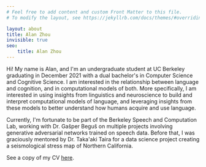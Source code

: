 ```yaml
---
# Feel free to add content and custom Front Matter to this file.
# To modify the layout, see https://jekyllrb.com/docs/themes/#overriding-theme-defaults

layout: about
title: Alan Zhou
invisible: true
seo:
    title: Alan Zhou
---
```


Hi! My name is Alan, and I'm an undergraduate student at UC Berkeley graduating in December 2021 with a dual bachelor's in Computer Science and Cognitive Science. I am interested in the relationship between language and cognition, and in computational models of both. More specifically, I am interested in using insights from linguistics and neuroscience to build and interpret computational models of language, and leveraging insights from these models to better understand how humans acquire and use language. 

Currently, I'm fortunate to be part of the Berkeley Speech and Computation Lab, working with Dr. Gašper Beguš on multiple projects involving generative adversarial networks trained on speech data. Before that, I was graciously mentored by Dr. Taka'aki Taira for a data science project creating a seismological stress map of Northern California.

See a copy of my CV [here](assets/pdf/CV.pdf).
